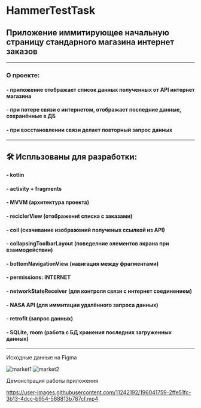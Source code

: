# HammerTestTask
## Приложение иммитирующее начальную страницу стандарного магазина интернет заказов
---
### О проекте:
#### - приложение отображает список данных полученных от API интернет магазина
#### - при потере связи с интернетом, отображает последние данные, сохранённые в ДБ
#### - при восстановлении связи делает повторный запрос данных
---
## :hammer_and_wrench: Испльзованы для разработки:
#### - kotlin
#### - activity + fragments
#### - MVVM (архитектура проекта)
#### - reciclerView (отображениt списка с заказами)
#### - coil (скачивание изображений полученых ссылкой из API)
#### - сollapsingToolbarLayout (поведелние элементов экрана при взаимодействии)
#### - bottomNavigationView (навигация между фрагментами)
#### - permissions: INTERNET
#### - networkStateReceiver (для контроля связи с интернет соединением)
#### - NASA API (для иммитации удалённого запроса данных)
#### - retrofit (запрос данных)
#### - SQLite, room (работа с БД хранения последних загруженных данных)
---
Исходные данные на Figma

![market1](https://user-images.githubusercontent.com/11242192/204224320-c96e36b6-9ceb-4904-9de4-70256d1c9c49.png)
![market2](https://user-images.githubusercontent.com/11242192/204224168-dadedc3f-f680-48e2-b755-075e27f1638d.png)

Демонстрация работы приложения

https://user-images.githubusercontent.com/11242192/196041759-2ffe51fc-3b13-4dcc-b954-588813b787cf.mp4


